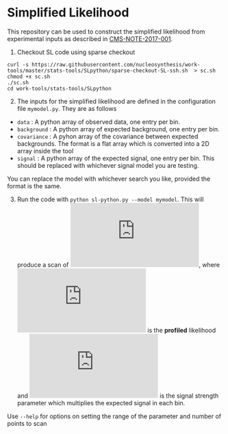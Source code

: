 
# Simplified Likelihood

This repository can be used to construct the simplified likelihood from experimental inputs as described in [CMS-NOTE-2017-001](https://cds.cern.ch/record/2242860/).

1) Checkout SL code using sparse checkout 

```
curl -s https://raw.githubusercontent.com/nucleosynthesis/work-tools/master/stats-tools/SLpython/sparse-checkout-SL-ssh.sh  > sc.sh
chmod +x sc.sh 
./sc.sh 
cd work-tools/stats-tools/SLpython
```

2) The inputs for the simplified likelihood are defined in the configuration file `mymodel.py`. They are as follows 

 * `data` : A python array of observed data, one entry per bin.
 * `background` : A python array of expected background, one entry per bin. 
 * `covariance` : A pyhon array of the covariance between expected backgrounds. The format is a flat array which is converted into a 2D array inside the tool
 * `signal` : A python array of the expected signal, one entry per bin. This should be replaced with whichever signal model you are testing. 

You can replace the model with whichever search you like, provided the format is the same. 

3) Run the code with `python sl-python.py --model mymodel`. This will produce a scan of  ![](https://latex.codecogs.com/gif.latex?%5Cinline%20-2%5CLog%5C%5BL%28%5Cmu%29%5C%5D), where ![](https://latex.codecogs.com/gif.latex?%5Cinline%20L)  is the **profiled** likelihood and ![](https://latex.codecogs.com/gif.latex?%5Cinline%20%5Cmu) is 
the signal strength parameter which multiplies the expected signal in each bin. 

Use `--help` for options on setting the range of the parameter and number of points to scan
